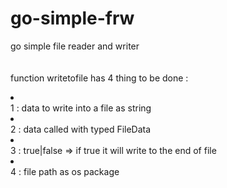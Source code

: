 # go-simple-frw
go simple file reader and writer<br>
<br><br>
function writetofile has 4 thing to be done : <br>
 <li></li>1 : data to write into a file as string <br>
 <li></li>2 : data called with typed FileData <br>
 <li></li>3 : true|false => if true it will write to the end of file <br>
 <li></li>4 : file path as os package
